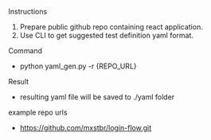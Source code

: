 Instructions
1. Prepare public github repo containing react application.
2. Use CLI to get suggested test definition yaml format.

Command
- python yaml_gen.py -r {REPO_URL}

Result
- resulting yaml file will be saved to ./yaml folder

example repo urls
- https://github.com/mxstbr/login-flow.git